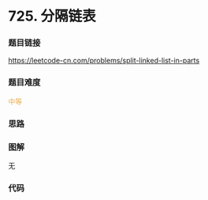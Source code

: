 # 725. 分隔链表

### 题目链接

https://leetcode-cn.com/problems/split-linked-list-in-parts

### 题目难度

<font color=#F0AD4E>中等</font>

### 思路



### 图解

无

### 代码

```python
```